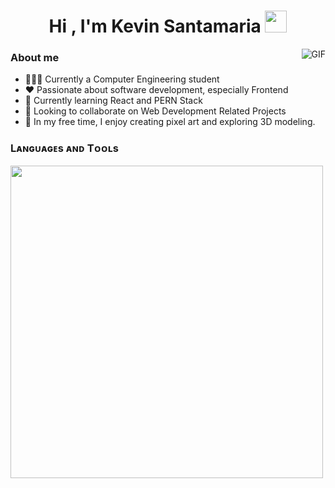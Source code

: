 <h1 align="center">Hi , I'm Kevin Santamaria <img src="https://media.giphy.com/media/hvRJCLFzcasrR4ia7z/giphy.gif" width="35"></h1>

<img align="right" alt="GIF" src="https://i.pinimg.com/originals/e4/26/70/e426702edf874b181aced1e2fa5c6cde.gif" />

<h3> About me </h3>

- 👨🏽‍💻 Currently a Computer Engineering student
- ❤️ Passionate about software development, especially Frontend
- 🌱 Currently learning React and PERN Stack
- 👯 Looking to collaborate on Web Development Related Projects
- 🎨 In my free time, I enjoy creating pixel art and exploring 3D modeling.

<h3>Lᴀɴɢᴜᴀɢᴇs ᴀɴᴅ Tᴏᴏʟs</h3>

<div>
<img width="500px"  src="https://skillicons.dev/icons?i=html,css,js,git,nodejs,tailwind,react,postgres" />
</div>
